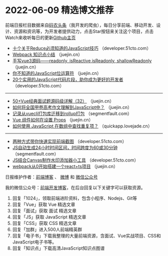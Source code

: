 # 2022-06-09 精选博文推荐

前端日报栏目数据来自[码农头条](http://hao.caibaojian.com.cn/)（我开发的爬虫），每日分享前端、移动开发、设计、资源和资讯等，为开发者提供动力，点击Star按钮来关注这个项目，点击Watch来收听每日的更新[Github主页](https://github.com/kujian/frontendDaily)
* [十个关于Reduce必须知道的JavaScript技巧](https://developer.51cto.com/article/711059.html) （developer.51cto.com）
* [Webpack 知识点小结](https://juejin.cn/post/7106875116163694623) （juejin.cn）
* [手写vue3源码——readonly, isReactive,isReadonly, shallowReadonly](https://juejin.cn/post/7106689205069152263) （juejin.cn）
* [你不知道的JavaScript位运算符](https://juejin.cn/post/7106861315062562830) （juejin.cn）
* [20个实用的JavaScript代码片段，助你成为更好的开发者](https://developer.51cto.com/article/711027.html) （developer.51cto.com）

***
* [50+Vue经典面试题源码级详解（32）](https://juejin.cn/post/7106858872240865311) （juejin.cn）
* [如何将全国甲卷高考作文理解到JavaScript中？](https://juejin.cn/post/7106664094291197960) （juejin.cn）
* [记录从vuecli打包库迁移到rollup打包](https://segmentfault.com/a/1190000041956601) （segmentfault.com）
* [Vue 组件如何在设置 Props](https://juejin.cn/post/7106822240431243272) （juejin.cn）
* [如何使用 JavaScript 在数组中查找重复项？](https://quickapp.lovejade.cn/how-do-i-use-javascript-to-find-duplicate-items-in-an-array/) （quickapp.lovejade.cn）

***
* [两种方式带你快速实现前端截图](https://developer.51cto.com/article/711099.html) （developer.51cto.com）
* [JS自动生成24小时时间区间，时间跨度为60或30分钟](https://segmentfault.com/a/1190000041954650) （segmentfault.com）
* [JS结合Canvas制作水印添加器小工具](https://developer.51cto.com/article/711068.html) （developer.51cto.com）
* [webpack从0开始搭建一个react+ts项目](https://juejin.cn/post/7106696029810098207) （juejin.cn）

日报维护作者：[前端博客](http://caibaojian.com.cn/) 、 [微博](http://weibo.com/kujian) 和 [微信公众号](https://open.weixin.qq.com/qr/code?username=caibaojian_com)

我的微信公众号：[前端开发博客](https://open.weixin.qq.com/qr/code?username=caibaojian_com)，在后台回复以下关键字可以获取资源。

1. 回复「1024」，领取前端进阶资料，包含小程序、Nodejs、Git等
2. 回复「Vue」获取 Vue 精选文章
3. 回复「面试」获取 面试 精选文章
4. 回复「JS」获取 JavaScript 精选文章
5. 回复「CSS」获取 CSS 精选文章
6. 回复「加群」进入500人前端精英群
7. 回复「电子书」下载我整理的大量前端资源，含面试、Vue实战项目、CSS和JavaScript电子书等。
8. 回复「知识点」下载高清JavaScript知识点图谱